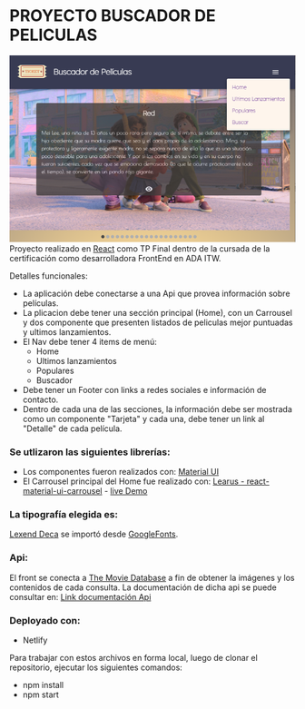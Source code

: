 # PROYECTO BUSCADOR DE PELICULAS
![Home-Buscador-peliculas](./src/assets/foto-readme.png)
Proyecto realizado  en [React](https://reactjs.org/) como TP Final dentro de la cursada de la certificación como desarrolladora FrontEnd en ADA ITW.

Detalles funcionales:
- La aplicación debe conectarse a una Api que provea información sobre películas.
- La plicacion debe tener una sección principal (Home), con un Carrousel y dos componente que presenten listados de peliculas mejor puntuadas y ultimos lanzamientos.
- El Nav debe tener 4 items de menú:
  -  Home
  -  Ultimos lanzamientos
  - Populares
  - Buscador
- Debe tener un Footer con links a redes sociales e información de contacto.
- Dentro de cada una de las secciones, la información debe ser mostrada como un componente "Tarjeta" y cada una, debe tener un link al "Detalle" de cada película.

### Se utlizaron las siguientes librerías:
* Los componentes fueron realizados con: [Material UI](https://mui.com/)
* El Carrousel principal del Home fue realizado con: [Learus - react-material-ui-carrousel](https://github.com/Learus/react-material-ui-carousel) - [live Demo](https://learus.github.io/react-material-ui-carousel/)

### La tipografía elegida es:
[Lexend Deca](https://fonts.google.com/specimen/Lexend+Deca?preview.size=35&category=Sans+Serif&preview.text=Buscador%20de%20pel%C3%ADculas&preview.text_type=custom) se importó desde [GoogleFonts](https://fonts.google.com/?preview.size=35).

### Api:
El front se conecta a [The Movie Database](https://www.themoviedb.org/) a fin de obtener la imágenes y los contenidos de cada consulta.
La documentación de dicha api se puede consultar en: [Link documentación Api](https://developers.themoviedb.org/3/movies)

### Deployado con:
- Netlify


Para trabajar con estos archivos en forma local, luego de clonar el repositorio, ejecutar los siguientes comandos:

- npm install
- npm start
